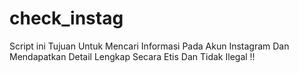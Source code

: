 # check_instag
Script ini Tujuan Untuk Mencari Informasi Pada Akun Instagram Dan Mendapatkan Detail Lengkap  Secara Etis Dan Tidak Ilegal !!
